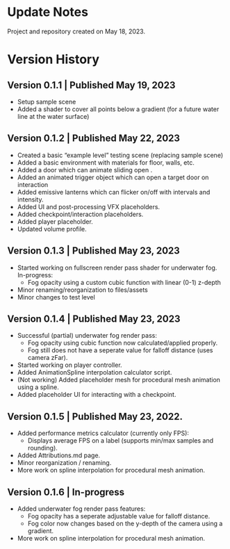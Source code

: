 # Update Notes

Project and repository created on May 18, 2023.

# Version History

## Version 0.1.1 | Published May 19, 2023
- Setup sample scene
- Added a shader to cover all points below a gradient (for a future water line at the water surface)

## Version 0.1.2 | Published May 22, 2023
- Created a basic “example level” testing scene (replacing sample scene)
- Added a basic environment with materials for floor, walls, etc.
- Added a door which can animate sliding open .
- Added an animated trigger object which can open a target door on interaction
- Added emissive lanterns which can flicker on/off with intervals and intensity.
- Added UI and post-processing VFX placeholders.
- Added checkpoint/interaction placeholders.
- Added player placeholder.
- Updated volume profile.

## Version 0.1.3 | Published May 23, 2023
- Started working on fullscreen render pass shader for underwater fog. In-progress:
  - Fog opacity using a custom cubic function with linear (0-1) z-depth
- Minor renaming/reorganization to files/assets
- Minor changes to test level

## Version 0.1.4 | Published May 23, 2023
- Successful (partial) underwater fog render pass:
  - Fog opacity using cubic function now calculated/applied properly.
  - Fog still does not have a seperate value for falloff distance (uses camera zFar).
- Started working on player controller.
- Added AnimationSpline interpolation calculator script.
- (Not working) Added placeholder mesh for procedural mesh animation using a spline.
- Added placeholder UI for interacting with a checkpoint.

## Version 0.1.5 | Published May 23, 2022.
- Added performance metrics calculator (currently only FPS):
  - Displays average FPS on a label (supports min/max samples and rounding).
- Added Attributions.md page.
- Minor reorganization / renaming.
- More work on spline interpolation for procedural mesh animation.

## Version 0.1.6 | In-progress
- Added underwater fog render pass features:
  - Fog opacity has a seperate adjustable value for falloff distance.
  - Fog color now changes based on the y-depth of the camera using a gradient.
- More work on spline interpolation for procedural mesh animation.

